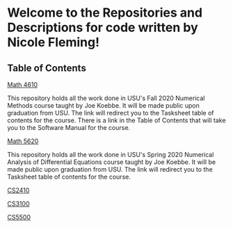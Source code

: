 # Welcome to the Repositories and Descriptions for code written by Nicole Fleming!

## Table of Contents

[Math 4610](https://github.com/nicoleefleming/math4610/blob/master/README)

This repository holds all the work done in USU's Fall 2020 Numerical Methods course taught by Joe Koebbe. It will be made public upon graduation from USU.
The link will redirect you to the Tasksheet table of contents for the course. There is a link in the Table of Contents that will take you to the Software Manual for the course.

[Math 5620](https://github.com/nicoleefleming/math5620/blob/master/README)
 
This repository holds all the work done in USU's Spring 2020 Numerical Analysis of Differential Equations course taught by Joe Koebbe. It will be made public upon graduation from USU.
The link will redirect you to the Tasksheet table of contents for the course.

[CS2410]()


[CS3100]()


[CS5500]()



